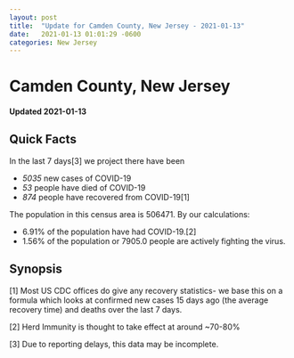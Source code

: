 ```yaml
---
layout: post
title:  "Update for Camden County, New Jersey - 2021-01-13"
date:   2021-01-13 01:01:29 -0600
categories: New Jersey
---
```


# Camden County, New Jersey
#### Updated 2021-01-13

## Quick Facts

In the last 7 days[3] we project there have been
- *5035* new cases of COVID-19
- *53* people have died of COVID-19
- *874* people have recovered from COVID-19[1]

The population in this census area is 506471. By our calculations:
- 6.91% of the population have had COVID-19.[2]
- 1.56% of the population or 7905.0 people are actively fighting the virus.

## Synopsis




[1] Most US CDC offices do give any recovery statistics- we base this on a formula which looks at confirmed new cases
15 days ago (the average recovery time) and deaths over the last 7 days.

[2] Herd Immunity is thought to take effect at around ~70-80%

[3] Due to reporting delays, this data may be incomplete.
 
    